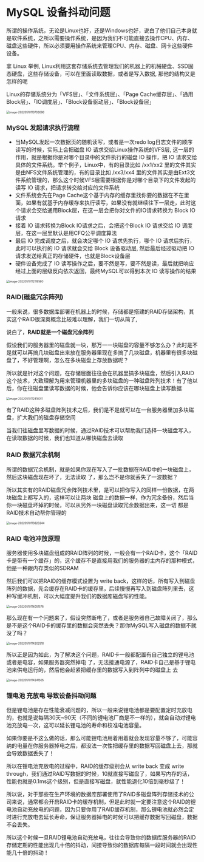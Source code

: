 # MySQL 设备抖动问题

所谓的操作系统，无论是Linux也好，还是Windows也好，说白了他们自己本身就是软件系统，之所以需要操作系统，是因为我们不可能直接去操作CPU、内存、磁盘这些硬件，所以必须要用操作系统来管理CPU、内存、磁盘、网卡这些硬件设备。

拿 Linux 举例, Linux利用这套存储系统去管理我们的机器上的机械硬盘、SSD固态硬盘，这些存储设备，可以在里面读取数据，或者是写入数据, 那他的结构又是怎样的呢

Linux的存储系统分为「VFS层」、「文件系统层」、「Page Cache缓存层」、「通用Block层」、「IO调度层」、「Block设备驱动层」、「Block设备层」

<img src="assets/image-20220510110703090.png" alt="image-20220510110703090" style="zoom:50%;" />

### MySQL 发起请求执行流程

- 当MySQL发起一次数据页的随机读写，或者是一次redo log日志文件的顺序读写的时候，实际上会把磁盘 IO 请求交给Linux操作系统的VFS层, 这一层的作用，就是根据你是对哪个目录中的文件执行的磁盘 IO 操作，把 IO 请求交给具体的文件系统。举个例子，Linux中，有的目录比如 /xx1/xx2 里的文件其实是由NFS文件系统管理的，有的目录比如 /xx3/xx4 里的文件其实是由Ext3文件系统管理的，那么这个时候VFS层需要根据你是对哪个目录下的文件发起的读写 IO 请求，把请求转交给对应的文件系统
- 文件系统会先在Page Cache这个基于内存的缓存里找你要的数据在不在里面，如果有就基于内存缓存来执行读写，如果没有就继续往下一层走，此时这个请求会交给通用Block层，在这一层会把你对文件的IO请求转换为 Block IO 请求
- 接着 IO 请求转换为Block IO请求之后，会把这个Block IO 请求交给 IO 调度层，在这一层里默认是用CFQ公平调度算法
- 最后 IO 完成调度之后，就会决定哪个 IO 请求先执行，哪个 IO 请求后执行，此时可以执行的 IO 请求就会交给 Block 设备驱动层, 然后最后经过驱动把 IO 请求发送给真正的存储硬件，也就是Block设备层
- 硬件设备完成了 IO 读写操作之后，要不然是写，要不然是读，最后就把响应经过上面的层级反向依次返回，最终MySQL可以得到本次 IO 读写操作的结果

<img src="assets/image-20220510112118560.png" alt="image-20220510112118560" style="zoom:50%;" />

### RAID(磁盘冗余阵列)

一般来说，很多数据库部署在机器上的时候，存储都是搭建的RAID存储架构，其实这个RAID很深奥概念比较难以理解，我们一切从简了,

说白了，**RAID就是一个磁盘冗余阵列**

假设我们的服务器里的磁盘就一块，那万一一块磁盘的容量不够怎么办？此时是不是就可以再搞几块磁盘出来放在服务器里现在多搞了几块磁盘，机器里有很多块磁盘了，不好管理啊，怎么在多块磁盘上存放数据呢？

所以就是针对这个问题，在存储层面往往会在机器里搞多块磁盘，然后引入RAID这个技术，大致理解为用来管理机器里的多块磁盘的一种磁盘阵列技术！有了他以后，你在往磁盘里读写数据的时候，他会告诉你应该在哪块磁盘上读写数据

<img src="assets/image-20220510112818011.png" alt="image-20220510112818011" style="zoom:50%;" />

有了RAID这种多磁盘阵列技术之后，我们是不是就可以在一台服务器里加多块磁盘，扩大我们的磁盘存储空间

当我们往磁盘里写数据的时候，通过RAID技术可以帮助我们选择一块磁盘写入，在读取数据的时候，我们也知道从哪快磁盘去读取

### RAID 数据冗余机制

所谓的数据冗余机制，就是如果你现在写入了一批数据在RAID中的一块磁盘上，然后这块磁盘现在坏了，无法读取
了，那么岂不是你就丢失了一波数据？

所以其实有的RAID磁盘冗余阵列技术里，是可以把你写入的同样一份数据，在两块磁盘上都写入的，这样可以让两块
磁盘上的数据一样，作为冗余备份，然后当你一块磁盘坏掉的时候，可以从另外一块磁盘读取冗余数据出来，这一切
都是RAID技术自动帮你管理的                                      

<img src="assets/image-20220510113620244.png" alt="image-20220510113620244" style="zoom:50%;" />

### RAID 电池冲放原理

服务器使用多块磁盘组成的RAID阵列的时候，一般会有一个RAID卡，这个「RAID卡是带有一个缓存」的，这个缓存不是直接用我们的服务器的主内存的那种模式，他是一种跟内存类似的SDRAM

然后我们可以把RAID的缓存模式设置为 write back，这样的话，所有写入到磁盘阵列的数据，先会缓存在RAID卡的缓存里，后续慢慢再写入到磁盘阵列里去，这种写缓冲机制，可以大幅度提升我们的数据库磁盘写的性能。

<img src="assets/image-20220510114051578.png" alt="image-20220510114051578" style="zoom:50%;" />

那么现在有一个问题来了，假设突然断电了，或者是服务器自己故障关闭了，那么是不是这个RAID卡的缓存里的数据会突然丢失？那你MySQL写入磁盘的数据不就没了吗？

<img src="assets/image-20220510114202510.png" alt="image-20220510114202510" style="zoom:50%;" />

所以正是因为如此，为了解决这个问题，RAID卡一般都配置有自己独立的锂电池或者是电容，如果服务器突然掉电
了，无法接通电源了，RAID卡自己是基于锂电池来供电运行的，然后他会赶紧把缓存里的数据写入到阵列中的磁盘上
去

<img src="assets/image-20220510114241505.png" alt="image-20220510114241505" style="zoom:50%;" />

### 锂电池 充放电 导致设备抖动问题

但是锂电池是存在性能衰减问题的，所以一般来说锂电池都是要配置定时充放电的，也就是说每隔30天~90天（不同的锂电池厂商是不一样的），就会自动对锂电池充放电一次，这可以延长锂电池的寿命和校准电池容量。

如果你要是不这么做的话，那么可能锂电池用着用着就会发现容量不够了，可能容纳的电量在你服务器掉电之后，都没法一次性把缓存里的数据写回磁盘上去，那就会导致数据丢失了！

所以在锂电池充放电的过程中，RAID的缓存级别会从 write back 变成 write through，我们通过RAID写数据的时候，10就直接写磁盘了，如果写内存的话，性能也就是0.1ms这个级别，但是直接写磁盘，就性能退化10倍到毫秒级了！

所以说，对于那些在生产环境的数据库部署使用了RAID多磁盘阵列存储技术的公司来说，通常都会开启RAID卡的缓存机制，但是此时就一定要注意这个RAID的锂电池自动充放电的问题，因为只要你用了RAID缓存机制，那么锂电池就必然会定时进行充放电去延长寿命，保证服务器掉电的时候可以把缓存数据写回磁盘，数据不会丢失。

所以这个时候一旦RAID锂电池自动充放电，往往会导致你的数据库服务器的RAID存储定期的性能出现几十倍的抖动，间接导致你的数据库每隔一段时间就会出现性能几十倍的抖动！
